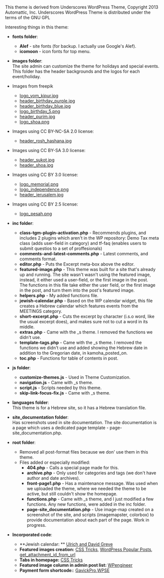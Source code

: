 This theme is derived from Underscores WordPress Theme, Copyright 2013 Automattic, Inc.
Underscores WordPress Theme is distributed under the terms of the GNU GPL

Interesting things in this theme:

* **fonts folder**:
  * **Alef** - site fonts (for backup. I actually use Google's Alef).
  * **icomoon** - icon fonts for top menu.

* **images folder**:  
The site admin can customize the theme for holidays and special events. 
This folder has the header backgrounds and the logos for each event/holiday.
* Images from freepik
  * [logo_yom_kipur.jpg](http://www.freepik.com/free-vector/open-book-icon_764538.htm)
  * [header_birthday_purple.jpg](http://www.freepik.com/free-vector/purple-spotlight-stage-vector_715699.htm)
  * [header_birthday_blue.jpg](http://www.freepik.com/index.php?goto=41&idd=596676)
  * [logo_birthday_5.png](http://www.freepik.com/free-vector/golden-badges-free-design_720792.htm)
  * [header_purim.jpg](http://www.freepik.com/free-photos-vectors/party)
  * [logo_shoa.png](http://www.freepik.com/free-vector/flame-icons_725081.htm)
* Images using CC BY-NC-SA 2.0 license:
  * [header_rosh_hashana.jpg](https://www.flickr.com/photos/forestfortrees/49115389)
* Images using CC BY-SA 3.0 license:
  * [header_sukot.jpg](https://en.wikipedia.org/wiki/Sukkot#/media/File:EtrogC.jpg)
  * [header_shoa.jpg](https://upload.wikimedia.org/wikipedia/commons/f/f3/Holocaust_memorial_in_%C3%9Ast%C3%AD_nad_Labem,_2012,_01.JPG)
* Images using CC BY 3.0 license:
  * [logo_memorial.png](http://www.flaticon.com/free-icon/flag-black-shape_25669)
  * [logo_independence.png](http://www.flaticon.com/free-icon/flag-black-shape_25669)
  * [header_jerusalem.jpg](http://commons.wikimedia.org/wiki/File:David%27s_Tower_1.jpg)
* Images using CC BY 2.5 license:
  * [logo_pesah.png](http://commons.wikimedia.org/wiki/File:Machine-made_Shmura_Matzo.jpg)

* **inc folder**:
  * **class-tgm-plugin-activation.php** - Recommends plugins, and includes 2 plugins which aren't in the WP repository: Demo Tax meta class (adds user-field in category) and tf-faq (enables users to submit questios to a set of proffesionals)
  * **comments-and-latest-comments.php** - Latest comments, and comments format.
  * **editor.php** - Puts the Excerpt meta-box above the editor.
  * **featured-image.php** - This theme was built for a site that's already up and running. The site wasn't wasn't using the featured image, instead, it either used a user-field, or the first image in the post.  
        The functions in this file take either the user field, or the first image in the post, and turn them into the post's featured image.
  * **helpers.php** - My added functions file.
  * **jewish-calendar.php** - Based on the WP calendar widget, this file creates a Hebrew calendar which features events from the MEETINGS category.
  * **short-excerpt.php** - Cuts the excerpt by character (i.s.o word, like the usual excerpt does), and makes sure not to cut a word in its middle.
  * **extras.php** - Came with the _s theme. I removed the functions we didn't use.
  * **template-tags.php** - Came with the _s theme. I removed the functions we didn't use and added showing the Hebrew date in addition to the Gregorian date, in kamoha_posted_on.
  * **toc.php** - Functions for table of contents in post.
  
* **js folder**:
  * **customize-themes.js** - Used in Theme Customization.
  * **navigation.js** - Came with _s theme.
  * **script.js** - Scripts needed by this theme.
  * **skip-link-focus-fix.js** - Came with _s theme.
  
* **languages folder**:  
  This theme is for a Hebrew site, so it has a Hebrew translation file.

* **site_documentation folder**:  
  Has screenshots used in site documentation. The site documentation is a page which uses a dedicated page template - page-site_documentation.php.
  
* **root folder**:
  * Removed all post-format files because we don' use them in this theme.  
  * Files added or especially modified:
    * **404.php** - Calls a special page made for this. 
    * **archive.php** - Only used for categories and tags (we don't have author and date archives).
    * **front-page1.php** - Has a maintenance message. Was used when we uploaded the theme, where we needed the theme to be active, but still couldn't show the homepage.
    * **functions.php** - Came with _s theme, and I just modified a few functions. Any new functions, were added in the inc folder. 
    * **page-site_documentation.php** - Use image-map created on a screenshot of the site, and scripts (imagemapster, colorbox) to provide documentation about each part of the page. Work in progress.

* **Incorporated code**:
  * **Jewish calendar: ** [Ulrich and David Greve](http://www.david-greve.de/luach-code/jewish-php.html)
  * **Featured images creation:** [CSS Tricks](http://css-tricks.com/snippets/wordpress/get-the-first-image-from-a-post), [WordPress Popular Posts](https://github.com/crowdfavorite-mirrors/wp-wordpress-popular-posts/blob/master/wordpress-popular-posts.php), [get_attachment_id_from_url](https://philipnewcomer.net/2012/11/get-the-attachment-id-from-an-image-url-in-wordpress/)
  * **Tabs in homepage:** [CSS Tricks](http://css-tricks.com/functional-css-tabs-revisited/)
  * **Featured image column in admin post list:** [WPengineer](http://wpengineer.com/1960/display-post-thumbnail-post-page-overview/)
  * **Payment form shortcode:**: [GavickPro](https://www.gavick.com/blog/wordpress-tinymce-custom-buttons/),[WPSE](http://wordpress.stackexchange.com/questions/139163/add-custom-tinymce-4-button-usable-since-wordpress-3-9-beta1)
